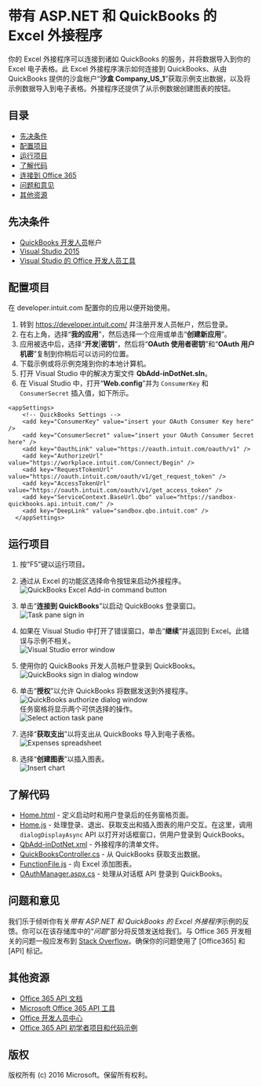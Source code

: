 # 带有 ASP.NET 和 QuickBooks 的 Excel 外接程序

你的 Excel 外接程序可以连接到诸如 QuickBooks 的服务，并将数据导入到你的 Excel 电子表格。此 Excel 外接程序演示如何连接到 QuickBooks、从由 QuickBooks 提供的沙盒帐户“**沙盒 Company_US_1**”获取示例支出数据，以及将示例数据导入到电子表格。外接程序还提供了从示例数据创建图表的按钮。

## 目录

* [先决条件](#prerequisites)
* [配置项目](#configure-the-project)
* [运行项目](#run-the-project)
* [了解代码](#understand-the-code)
* [连接到 Office 365](#connect-to-office-365)
* [问题和意见](#questions-and-comments)
* [其他资源](#additional-resources)

## 先决条件

* [QuickBooks 开发人员](https://developer.intuit.com/)帐户
* [Visual Studio 2015](https://www.visualstudio.com/downloads/download-visual-studio-vs.aspx)
* [Visual Studio 的 Office 开发人员工具](https://www.visualstudio.com/en-us/features/office-tools-vs.aspx)

## 配置项目

在 developer.intuit.com 配置你的应用以便开始使用。

1. 转到 https://developer.intuit.com/ 并注册开发人员帐户，然后登录。
2. 在右上角，选择“**我的应用**”，然后选择一个应用或单击“**创建新应用**”。 
3. 应用被选中后，选择“**开发**|**密钥**”，然后将“**OAuth 使用者密钥**”和“**OAuth 用户机密**”复制到你稍后可以访问的位置。
4. 下载示例或将示例克隆到你的本地计算机。
5. 打开 Visual Studio 中的解决方案文件 **QbAdd-inDotNet.sln**。
6. 在 Visual Studio 中，打开“**Web.config**”并为 `ConsumerKey` 和 `ConsumerSecret` 插入值，如下所示。

```
<appSettings>
    <!-- QuickBooks Settings -->
    <add key="ConsumerKey" value="insert your OAuth Consumer Key here" />
    <add key="ConsumerSecret" value="insert your OAuth Consumer Secret here" />
    <add key="OauthLink" value="https://oauth.intuit.com/oauth/v1" />
    <add key="AuthorizeUrl" value="https://workplace.intuit.com/Connect/Begin" />
    <add key="RequestTokenUrl" value="https://oauth.intuit.com/oauth/v1/get_request_token" />
    <add key="AccessTokenUrl" value="https://oauth.intuit.com/oauth/v1/get_access_token" />
    <add key="ServiceContext.BaseUrl.Qbo" value="https://sandbox-quickbooks.api.intuit.com/" />
    <add key="DeepLink" value="sandbox.qbo.intuit.com" />
  </appSettings>
```

## 运行项目

1. 按“F5”键以运行项目。

2. 通过从 Excel 的功能区选择命令按钮来启动外接程序。<br><img src="readme-images/readme_command_image.PNG" alt="QuickBooks Excel Add-in command button"></img>  

3. 单击“**连接到 QuickBooks**”以启动 QuickBooks 登录窗口。<br><img src="readme-images/readme_image_taskpane.PNG" alt="Task pane sign in"></img>

4. 如果在 Visual Studio 中打开了错误窗口，单击“**继续**”并返回到 Excel。此错误与示例不相关。<br><img src="readme-images/readme_image_error.PNG" alt="Visual Studio error window"></img>

5. 使用你的 QuickBooks 开发人员帐户登录到 QuickBooks。<br><img src="readme-images/readme_image_signin.PNG" alt="QuickBooks sign in dialog window"></img>

6. 单击“**授权**”以允许 QuickBooks 将数据发送到外接程序。<br><img src="readme-images/readme_image_authorize.PNG" alt="QuickBooks authorize dialog window"></img> <br> 任务窗格将显示两个可供选择的操作。<br><img src="readme-images/readme_image_action.PNG" alt="Select action task pane"></img>

8. 选择“**获取支出**”以将支出从 QuickBooks 导入到电子表格。<br><img src="readme-images/readme_image_expenses.PNG" alt="Expenses spreadsheet"></img>

9. 选择“**创建图表**”以插入图表。<br><img src="readme-images/readme_image_chart.PNG" alt="Insert chart"></img>

## 了解代码

* [Home.html](QbAdd-inDotNetWeb/home.html) - 定义启动时和用户登录后的任务窗格页面。
* [Home.js](QbAdd-inDotNetWeb/home.js) - 处理登录、退出、获取支出和插入图表的用户交互。在这里，调用 `dialogDisplayAsync` API 以打开对话框窗口，供用户登录到 QuickBooks。
* [QbAdd-inDotNet.xml](QbAdd-inDotNet/QbAdd-inDotNetManifest/QbAdd-inDotNet.xml) - 外接程序的清单文件。 
* [QuickBooksController.cs](QbAdd-inDotNetWeb/Controllers/QuickBooksController.cs) - 从 QuickBooks 获取支出数据。
* [FunctionFile.js](QbAdd-inDotNetWeb/Functions/FunctionFile.js) - 向 Excel 添加图表。
* [OAuthManager.aspx.cs](QbAdd-inDotNetWeb/OAuthManager.aspx.cs) - 处理从对话框 API 登录到 QuickBooks。

## 问题和意见

我们乐于倾听你有关*带有 ASP.NET 和 QuickBooks 的 Excel 外接程序*示例的反馈。你可以在该存储库中的“*问题*”部分将反馈发送给我们。与 Office 365 开发相关的问题一般应发布到 [Stack Overflow](http://stackoverflow.com/questions/tagged/Office365+API)。确保你的问题使用了 [Office365] 和 [API] 标记。

## 其他资源

* [Office 365 API 文档](http://msdn.microsoft.com/office/office365/howto/platform-development-overview)
* [Microsoft Office 365 API 工具](https://visualstudiogallery.msdn.microsoft.com/a15b85e6-69a7-4fdf-adda-a38066bb5155)
* [Office 开发人员中心](http://dev.office.com/)
* [Office 365 API 初学者项目和代码示例](http://msdn.microsoft.com/en-us/office/office365/howto/starter-projects-and-code-samples)

## 版权
版权所有 (c) 2016 Microsoft。保留所有权利。

